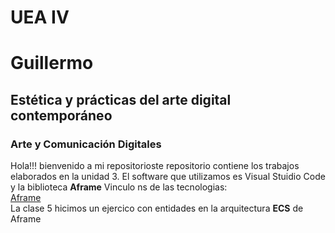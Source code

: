 # UEA IV
# Guillermo
## Estética y prácticas del arte digital contemporáneo
### Arte y Comunicación Digitales
Hola!!! 
bienvenido a mi repositorioste repositorio contiene los trabajos elaborados en la unidad 3. El software que utilizamos es Visual Stuidio Code y la biblioteca  **Aframe**
Vinculo ns de las tecnologias:  
[Aframe](https://aframe.io/)  
La clase  5 hicimos un ejercico con entidades en la arquitectura **ECS** de Aframe